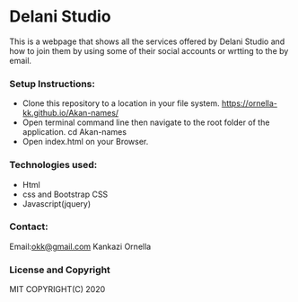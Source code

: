 # Delani Studio
This is a webpage that shows all the services offered by Delani Studio and how to join them by using some of their social accounts or wrtting to the by email.
### Setup Instructions:
* Clone this repository to a location in your file system. https://ornella-kk.github.io/Akan-names/
* Open terminal command line then navigate to the root folder of the application. cd Akan-names
* Open index.html on your Browser.
### Technologies used:
* Html
* css and Bootstrap CSS
* Javascript(jquery)
### Contact:
Email:okk@gmail.com
Kankazi Ornella
### License and Copyright
MIT
COPYRIGHT(C) 2020

